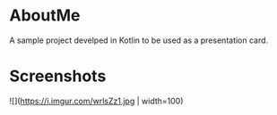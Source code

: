 # AboutMe
A sample project develped in Kotlin to be used as a presentation card. 

# Screenshots


![](https://i.imgur.com/wrlsZz1.jpg | width=100)
